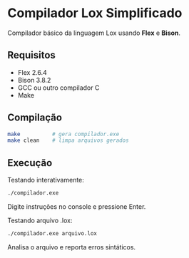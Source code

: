# Compilador Lox Simplificado

Compilador básico da linguagem Lox usando **Flex** e **Bison**.

## Requisitos

- Flex 2.6.4
- Bison 3.8.2
- GCC ou outro compilador C
- Make

## Compilação

```bash
make          # gera compilador.exe
make clean    # limpa arquivos gerados
```

## Execução

Testando interativamente:
```bash
./compilador.exe
```
Digite instruções no console e pressione Enter.

Testando arquivo .lox:
```bash
./compilador.exe arquivo.lox
```
Analisa o arquivo e reporta erros sintáticos.